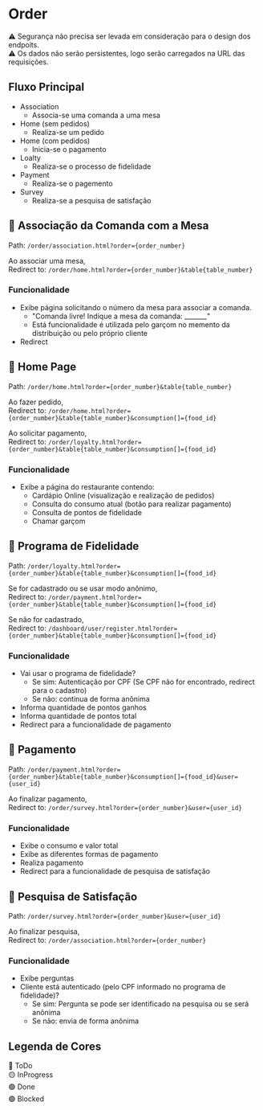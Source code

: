 # Order

:warning: Segurança não precisa ser levada em consideração para o design dos endpoits.  
:warning: Os dados não serão persistentes, logo serão carregados na URL das requisições.

## Fluxo Principal

* Association
  * Associa-se uma comanda a uma mesa
* Home (sem pedidos)
  * Realiza-se um pedido
* Home (com pedidos)
  * Inicia-se o pagamento
* Loalty
  * Realiza-se o processo de fidelidade
* Payment
  * Realiza-se o pagemento
* Survey
  * Realiza-se a pesquisa de satisfação

## :red_circle: Associação da Comanda com a Mesa

Path: `/order/association.html?order={order_number}`

Ao associar uma mesa,  
Redirect to: `/order/home.html?order={order_number}&table{table_number}`

### Funcionalidade

* Exibe página solicitando o número da mesa para associar a comanda.  
  * "Comanda livre! Indique a mesa da comanda: _______"
  * Está funcionalidade é utilizada pelo garçom no memento da distribuição ou pelo próprio cliente
* Redirect

## :red_circle: Home Page

Path: `/order/home.html?order={order_number}&table{table_number}`

Ao fazer pedido,  
Redirect to: `/order/home.html?order={order_number}&table{table_number}&consumption[]={food_id}`

Ao solicitar pagamento,  
Redirect to: `/order/loyalty.html?order={order_number}&table{table_number}&consumption[]={food_id}`

### Funcionalidade

* Exibe a página do restaurante contendo:
  * Cardápio Online (visualização e realização de pedidos)
  * Consulta do consumo atual (botão para realizar pagamento)
  * Consulta de pontos de fidelidade
  * Chamar garçom

## :red_circle: Programa de Fidelidade

Path: `/order/loyalty.html?order={order_number}&table{table_number}&consumption[]={food_id}`

Se for cadastrado ou se usar modo anônimo,  
Redirect to: `/order/payment.html?order={order_number}&table{table_number}&consumption[]={food_id}`

Se não for cadastrado,  
Redirect to: `/dashboard/user/register.html?order={order_number}&table{table_number}&consumption[]={food_id}`

### Funcionalidade

* Vai usar o programa de fidelidade?
  * Se sim: Autenticação por CPF (Se CPF não for encontrado, redirect para o cadastro)
  * Se não: continua de forma anônima
* Informa quantidade de pontos ganhos
* Informa quantidade de pontos total
* Redirect para a funcionalidade de pagamento

## :red_circle: Pagamento

Path: `/order/payment.html?order={order_number}&table{table_number}&consumption[]={food_id}&user={user_id}`

Ao finalizar pagamento,  
Redirect to: `/order/survey.html?order={order_number}&user={user_id}`

### Funcionalidade

* Exibe o consumo e valor total
* Exibe as diferentes formas de pagamento
* Realiza pagamento
* Redirect para a funcionalidade de pesquisa de satisfação

## :red_circle: Pesquisa de Satisfação

Path: `/order/survey.html?order={order_number}&user={user_id}`

Ao finalizar pesquisa,  
Redirect to: `/order/association.html?order={order_number}`

### Funcionalidade

* Exibe perguntas
* Cliente está autenticado (pelo CPF informado no programa de fidelidade)?
  * Se sim: Pergunta se pode ser identificado na pesquisa ou se será anônima
  * Se não: envia de forma anônima

## Legenda de Cores

:red_circle: ToDo  
:yellow_circle: InProgress  
:green_circle: Done  
:purple_circle: Blocked
